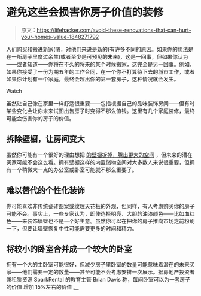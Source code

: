 # 避免这些会损害你房子价值的装修

> 原文：<https://lifehacker.com/avoid-these-renovations-that-can-hurt-your-homes-value-1848271792>

人们购买和搬进新家(嗯，对他们来说是新的)有许多不同的原因。如果你的想法是在一所房子里度过余生(或者至少是可预见的未来)，这是一回事，但如果你认为——或者知道——你将在不久的将来的某个时候搬家，这完全是另一回事。例如，如果你接受了一份为期五年的工作合同，在一个你不打算待下去的城市工作，或者如果你计划有一个家庭，最终会超出你的第一套房子，这种情况就会发生。

Watch

虽然让自己像在家里一样舒适很重要——包括根据自己的品味装饰房间——但有时某些变化会让你未来试图出售房子时变得不那么值钱。这里有几个家庭装修，最终可能会伤害你的房子的价值。

## 拆除壁橱，让房间变大

虽然你可能有一个很好的理由想把 [的壁橱拆掉，腾出更大的空间](https://www.southernliving.com/home/remodel/renovations-that-decrease-home-value) ，但未来的潜在买家可能不会这么看。拥有壁橱这样的内置储物空间对大多数人来说很重要，但拥有一个稍微大一点的办公室或卧室可能就不那么重要了。

## 难以替代的个性化装饰

你可能喜欢非传统瓷砖图案或纹理天花板的外观，但同样，有人考虑购买你的房子可能不会。事实上，一些专家认为，即使选择明亮、大胆的油漆颜色——比如血红色——来装饰墙壁也不是一个好主意。虽然你可以在把你的房子推向市场之前粉刷一下，但要让墙壁恢复中性可能需要更多的时间和精力。

## 将较小的卧室合并成一个较大的卧室

拥有一个大的主卧室可能很好，但减少房子里卧室的数量可能意味着潜在的未来买家——他们需要一定的数量——甚至可能不会考虑安排一次展示。据房地产投资者兼租赁资源 SparkRental 的教育主管 Brian Davis 称，每间卧室可以为一套房子的价值 增加 15%左右的价值 [。](https://www.gobankingrates.com/investing/real-estate/home-renovations-hurt-homes-value/)